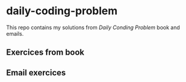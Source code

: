 # daily-coding-problem

This repo contains my solutions from *Daily Conding Problem* book and emails.

## Exercices from book

## Email exercices

